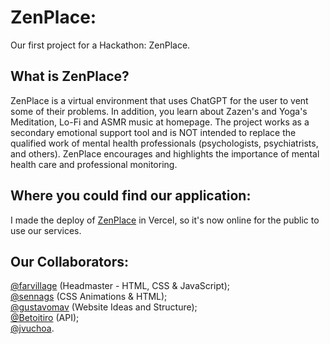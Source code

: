 # ZenPlace:
Our first project for a Hackathon: ZenPlace. <br>

## What is ZenPlace? 

ZenPlace is a virtual environment that uses ChatGPT for the user to vent some of their problems. In addition, you learn about Zazen's and Yoga's Meditation, Lo-Fi and ASMR music at homepage. The project works as a secondary emotional support tool and is NOT intended to replace the qualified work of mental health professionals (psychologists, psychiatrists, and others). ZenPlace encourages and highlights the importance of mental health care and professional monitoring. <br>

## Where you could find our application:

I made the deploy of [ZenPlace](https://zenplace-hackathon.vercel.app/index.html) in Vercel, so it's now online for the public to use our services.

## Our Collaborators: <br>

  [@farvillage](https://github.com/farvillage) (Headmaster - HTML, CSS & JavaScript); <br>
  [@sennags](https://github.com/sennags) (CSS Animations & HTML); <br>
  [@gustavomav](https://github.com/gustavomav) (Website Ideas and Structure); <br>
  [@Betoitiro](https://github.com/Betoitiro) (API);<br>
  [@jvuchoa](https://github.com/jvuchoa).<br>
